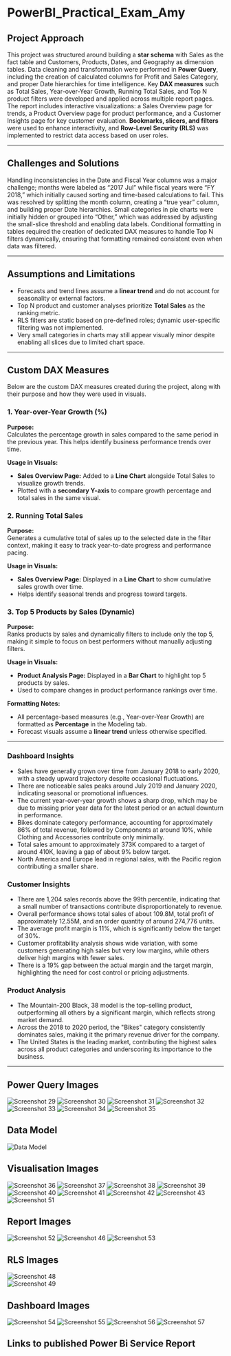 # PowerBI_Practical_Exam_Amy

## Project Approach
This project was structured around building a **star schema** with Sales as the fact table and Customers, Products, Dates, and Geography as dimension tables. Data cleaning and transformation were performed in **Power Query**, including the creation of calculated columns for Profit and Sales Category, and proper Date hierarchies for time intelligence. Key **DAX measures** such as Total Sales, Year-over-Year Growth, Running Total Sales, and Top N product filters were developed and applied across multiple report pages. The report includes interactive visualizations: a Sales Overview page for trends, a Product Overview page for product performance, and a Customer Insights page for key customer evaluation. **Bookmarks, slicers, and filters** were used to enhance interactivity, and **Row-Level Security (RLS)** was implemented to restrict data access based on user roles.

--- 

## Challenges and Solutions
Handling inconsistencies in the Date and Fiscal Year columns was a major challenge; months were labeled as “2017 Jul” while fiscal years were “FY 2018,” which initially caused sorting and time-based calculations to fail. This was resolved by splitting the month column, creating a “true year” column, and building proper Date hierarchies. Small categories in pie charts were initially hidden or grouped into “Other,” which was addressed by adjusting the small-slice threshold and enabling data labels. Conditional formatting in tables required the creation of dedicated DAX measures to handle Top N filters dynamically, ensuring that formatting remained consistent even when data was filtered.

---

## Assumptions and Limitations
- Forecasts and trend lines assume a **linear trend** and do not account for seasonality or external factors.  
- Top N product and customer analyses prioritize **Total Sales** as the ranking metric.  
- RLS filters are static based on pre-defined roles; dynamic user-specific filtering was not implemented.  
- Very small categories in charts may still appear visually minor despite enabling all slices due to limited chart space.

---

## Custom DAX Measures

Below are the custom DAX measures created during the project, along with their purpose and how they were used in visuals.



### 1. **Year-over-Year Growth (%)**
**Purpose:**  
Calculates the percentage growth in sales compared to the same period in the previous year. This helps identify business performance trends over time.

**Usage in Visuals:**  
- **Sales Overview Page:** Added to a **Line Chart** alongside Total Sales to visualize growth trends.  
- Plotted with a **secondary Y-axis** to compare growth percentage and total sales in the same visual.



### 2. **Running Total Sales**
**Purpose:**  
Generates a cumulative total of sales up to the selected date in the filter context, making it easy to track year-to-date progress and performance pacing.

**Usage in Visuals:**  
- **Sales Overview Page:** Displayed in a **Line Chart** to show cumulative sales growth over time.  
- Helps identify seasonal trends and progress toward targets.



### 3. **Top 5 Products by Sales (Dynamic)**
**Purpose:**  
Ranks products by sales and dynamically filters to include only the top 5, making it simple to focus on best performers without manually adjusting filters.

**Usage in Visuals:**  
- **Product Analysis Page:** Displayed in a **Bar Chart** to highlight top 5 products by sales.  
- Used to compare changes in product performance rankings over time.



**Formatting Notes:**  
- All percentage-based measures (e.g., Year-over-Year Growth) are formatted as **Percentage** in the Modeling tab.  
- Forecast visuals assume a **linear trend** unless otherwise specified.

--- 
### **Dashboard Insights**

- Sales have generally grown over time from January 2018 to early 2020, with a steady upward trajectory despite occasional fluctuations.  
- There are noticeable sales peaks around July 2019 and January 2020, indicating seasonal or promotional influences.  
- The current year-over-year growth shows a sharp drop, which may be due to missing prior year data for the latest period or an actual downturn in performance.  
- Bikes dominate category performance, accounting for approximately 86% of total revenue, followed by Components at around 10%, while Clothing and Accessories contribute only minimally.  
- Total sales amount to approximately 373K compared to a target of around 410K, leaving a gap of about 9% below target.  
- North America and Europe lead in regional sales, with the Pacific region contributing a smaller share.  

### **Customer Insights**

- There are 1,204 sales records above the 99th percentile, indicating that a small number of transactions contribute disproportionately to revenue.  
- Overall performance shows total sales of about 109.8M, total profit of approximately 12.55M, and an order quantity of around 274,776 units.  
- The average profit margin is 11%, which is significantly below the target of 30%.  
- Customer profitability analysis shows wide variation, with some customers generating high sales but very low margins, while others deliver high margins with fewer sales.  
- There is a 19% gap between the actual margin and the target margin, highlighting the need for cost control or pricing adjustments.  

### **Product Analysis**

- The Mountain-200 Black, 38 model is the top-selling product, outperforming all others by a significant margin, which reflects strong market demand.  
- Across the 2018 to 2020 period, the "Bikes" category consistently dominates sales, making it the primary revenue driver for the company.  
- The United States is the leading market, contributing the highest sales across all product categories and underscoring its importance to the business.


---

## Power Query Images
![Screenshot 29](screenshots/Screenshot%20%2829%29.png)
![Screenshot 30](screenshots/Screenshot%20%2830%29.png)
![Screenshot 31](screenshots/Screenshot%20%2831%29.png)
![Screenshot 32](screenshots/Screenshot%20%2832%29.png)
![Screenshot 33](screenshots/Screenshot%20%2833%29.png)
![Screenshot 34](screenshots/Screenshot%20%2834%29.png)
![Screenshot 35](screenshots/Screenshot%20%2835%29.png)

## Data Model
![Data Model](screenshots/data%20model.png)

## Visualisation Images
![Screenshot 36](screenshots/Screenshot%20(36).png)
![Screenshot 37](screenshots/Screenshot%20(37).png)
![Screenshot 38](screenshots/Screenshot%20(38).png)
![Screenshot 39](screenshots/Screenshot%20(39).png)
![Screenshot 40](screenshots/Screenshot%20(40).png)
![Screenshot 41](screenshots/Screenshot%20(41).png)
![Screenshot 42](screenshots/Screenshot%20(42).png)
![Screenshot 43](screenshots/Screenshot%20(43).png)
![Screenshot 51](screenshots/Screenshot%20(51).png) 

## Report Images
![Screenshot 52](screenshots/Screenshot%20(52).png)
![Screenshot 46](screenshots/Screenshot%20(46).png)
![Screenshot 53](screenshots/Screenshot%20(53).png)

## RLS Images
![Screenshot 48](screenshots/Screenshot%20(48).png)  
![Screenshot 49](screenshots/Screenshot%20(49).png)  

## Dashboard Images
![Screenshot 54](screenshots/Screenshot%20(54).png)
![Screenshot 55](screenshots/Screenshot%20(55).png)
![Screenshot 56](screenshots/Screenshot%20(56).png)
![Screenshot 57](screenshots/Screenshot%20(57).png)


 ## Links to published Power Bi Service Report
 
  
  
